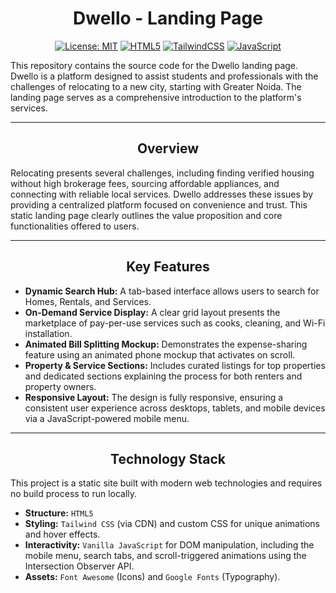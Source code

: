 <div align="center">

# Dwello - Landing Page

[![License: MIT](https://img.shields.io/badge/License-MIT-blue.svg)](https://opensource.org/licenses/MIT)
[![HTML5](https://img.shields.io/badge/HTML5-%23E34F26.svg?style=for-the-badge&logo=html5&logoColor=white)](https://developer.mozilla.org/en-US/docs/Web/HTML)
[![TailwindCSS](https://img.shields.io/badge/Tailwind_CSS-%2338B2AC.svg?style=for-the-badge&logo=tailwind-css&logoColor=white)](https://tailwindcss.com/)
[![JavaScript](https://img.shields.io/badge/JavaScript-%23323330.svg?style=for-the-badge&logo=javascript&logoColor=%23F7DF1E)](https://developer.mozilla.org/en-US/docs/Web/JavaScript)

</div>

This repository contains the source code for the Dwello landing page. Dwello is a platform designed to assist students and professionals with the challenges of relocating to a new city, starting with Greater Noida. The landing page serves as a comprehensive introduction to the platform's services.

---

<div align="center">

## Overview

</div>

Relocating presents several challenges, including finding verified housing without high brokerage fees, sourcing affordable appliances, and connecting with reliable local services. Dwello addresses these issues by providing a centralized platform focused on convenience and trust. This static landing page clearly outlines the value proposition and core functionalities offered to users.

---

<div align="center">

## Key Features

</div>

* **Dynamic Search Hub:** A tab-based interface allows users to search for Homes, Rentals, and Services.
* **On-Demand Service Display:** A clear grid layout presents the marketplace of pay-per-use services such as cooks, cleaning, and Wi-Fi installation.
* **Animated Bill Splitting Mockup:** Demonstrates the expense-sharing feature using an animated phone mockup that activates on scroll.
* **Property & Service Sections:** Includes curated listings for top properties and dedicated sections explaining the process for both renters and property owners.
* **Responsive Layout:** The design is fully responsive, ensuring a consistent user experience across desktops, tablets, and mobile devices via a JavaScript-powered mobile menu.

---

<div align="center">

## Technology Stack

</div>

This project is a static site built with modern web technologies and requires no build process to run locally.

* **Structure:** `HTML5`
* **Styling:** `Tailwind CSS` (via CDN) and custom CSS for unique animations and hover effects.
* **Interactivity:** `Vanilla JavaScript` for DOM manipulation, including the mobile menu, search tabs, and scroll-triggered animations using the Intersection Observer API.
* **Assets:** `Font Awesome` (Icons) and `Google Fonts` (Typography).
